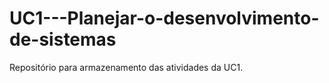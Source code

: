 # UC1---Planejar-o-desenvolvimento-de-sistemas
Repositório para armazenamento das atividades da UC1.
